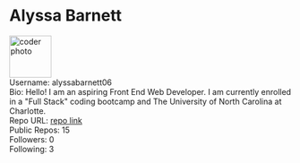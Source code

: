 # <span style="color:"> Alyssa Barnett</span>  
<img src="https://avatars3.githubusercontent.com/u/55605357?v=4" alt="coder photo" height="75"><br>
Username: alyssabarnett06  
Bio: Hello! I am an aspiring Front End Web Developer. I am currently enrolled in a "Full Stack" coding bootcamp and The University of North Carolina at Charlotte.   
Repo URL: [repo link](https://api.github.com/users/alyssabarnett06/repos)  
Public Repos:  15  
Followers: 0  
Following: 3  
